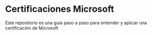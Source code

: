# Certificaciones Microsoft
Este repositorio es una guía paso a paso para entender y aplicar una certificación de Microsoft
